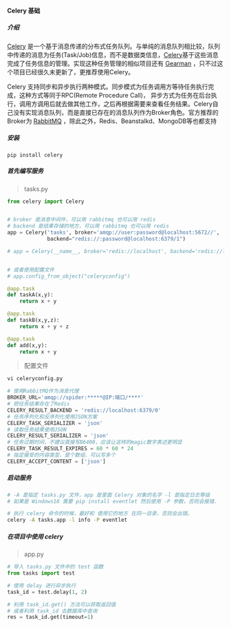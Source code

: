 #### Celery 基础

##### 介绍 

[Celery](https://www.colabug.com/goto/aHR0cDovL3d3dy5jZWxlcnlwcm9qZWN0Lm9yZy8=) 是一个基于消息传递的分布式任务队列。与单纯的消息队列相比较，队列中传递的消息为任务(Task/Job)信息，而不是数据类信息，[Celery](https://www.colabug.com/tag/celery/)基于这些消息完成了任务信息的管理。实现这种任务管理的相似项目还有 [Gearman](https://www.colabug.com/goto/aHR0cDovL2dlYXJtYW4ub3JnLw==) ，只不过这个项目已经很久未更新了，更推荐使用Celery。

Celery 支持同步和异步执行两种模式。同步模式为任务调用方等待任务执行完成，这种方式等同于RPC(Remote Procedure Call)， 异步方式为任务在后台执行，调用方调用后就去做其他工作，之后再根据需要来查看任务结果。Celery自己没有实现消息队列，而是直接已存在的消息队列作为Broker角色。官方推荐的Broker为 [RabbitMQ](https://www.colabug.com/goto/aHR0cDovL3d3dy5yYWJiaXRtcS5jb20v) ，除此之外，Redis、Beanstalkd、MongoDB等也都支持

##### 安装

```shell
pip install celery
```

##### 首先编写服务

> tasks.py

```python
from celery import Celery


# broker 是消息中间件，可以用 rabbitmq 也可以用 redis
# backend 是结果存储的地方，可以用 rabbitmq 也可以用 redis
app = Celery('tasks', broker='amqp://user:password@localhost:5672//',
             backend="redis://:password@localhost:6379/1")

# app = Celery(__name__, broker='redis://localhost', backend='redis://localhost/1')


# 或者使用配置文件
# app.config_from_object("celeryconfig")

@app.task
def taskA(x,y):
	return x + y

@app.task
def taskB(x,y,z):
	return x + y + z

@app.task
def add(x,y):
	return x + y
```

> 配置文件

```python
vi celeryconfig.py

# 使用RabbitMQ作为消息代理
BROKER_URL='amqp://spider:*****@IP:端口/****' 
# 把任务结果存在了Redis
CELERY_RESULT_BACKEND = 'redis://localhost:6379/0' 
# 任务序列化和反序列化使用JSON方案
CELERY_TASK_SERIALIZER = 'json' 
# 读取任务结果使用JSON
CELERY_RESULT_SERIALIZER = 'json' 
# 任务过期时间，不建议直接写86400，应该让这样的magic数字表述更明显
CELERY_TASK_RESULT_EXPIRES = 60 * 60 * 24 
# 指定接受的内容类型，是个数组，可以写多个
CELERY_ACCEPT_CONTENT = ['json'] 
```

##### 启动服务

```sh
# -A 是指定 tasks.py 文件，app 是里面 Celery 对象的名字 -l 是指定日志等级
# 如果是 Windows10 需要 pip install eventlet 然后使用 -P 参数，否则会报错.

# 执行 celery 命令的时候，最好和 使用它的地方 在同一目录，否则会出错。
celery -A tasks.app -l info -P eventlet
```

##### 在项目中使用 celery

> app.py

```python
# 导入 tasks.py 文件中的 test 函数
from tasks import test

# 使用 delay 进行异步执行
task_id = test.delay(1, 2)

# 利用 task_id.get() 方法可以获取返回值
# 或者利用 task_id 去数据库中查询
res = task_id.get(timeout=1)

```




